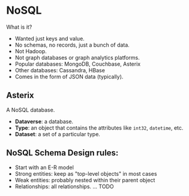 # NoSQL

What is it?
* Wanted just keys and value.
* No schemas, no records, just a bunch of data.
* Not Hadoop.
* Not graph databases or graph analytics platforms.
* Popular databases: MongoDB, Couchbase, Asterix
* Other databases: Cassandra, HBase
* Comes in the form of JSON data (typically).

## Asterix
A NoSQL database.

* **Dataverse**: a database.
* **Type**: an object that contains the attributes like `int32`, `datetime`, etc.
* **Dataset**: a set of a particular type.

## NoSQL Schema Design rules:
* Start with an E-R model
* Strong entities: keep as "top-level objects" in most cases
* Weak entities: probably nested within their parent object
* Relationships: all relationships.
... TODO
